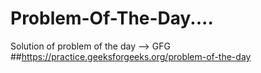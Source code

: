 # Problem-Of-The-Day....
Solution of problem of the day -->  GFG
##https://practice.geeksforgeeks.org/problem-of-the-day
